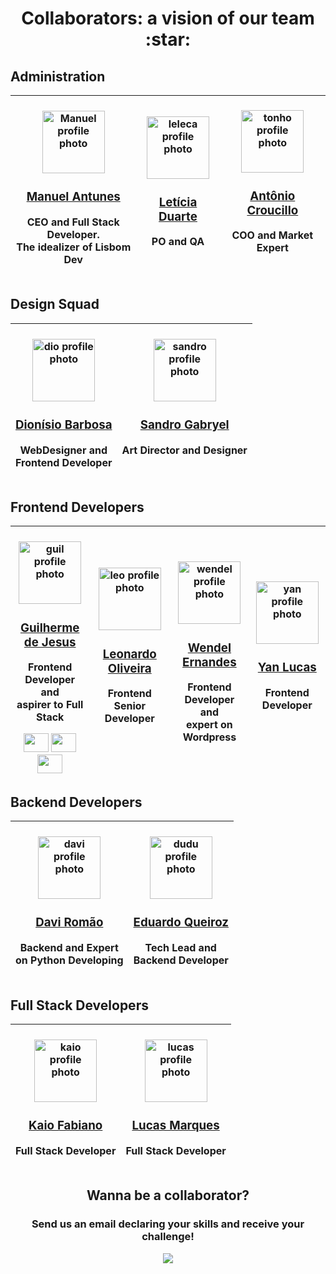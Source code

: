 <h1 align = "center"> Collaborators: a vision of our team :star: </h1>
<h2> Administration </h2>

|<br> <img src="https://avatars.githubusercontent.com/u/57446204?v=4" alt="Manuel profile photo" style="height: 100px; width:100px;"/> <h3 align = "center"> [Manuel Antunes](https://github.com/Manuel-Antunes) </h3> <p> CEO and Full Stack Developer. <br> The idealizer of Lisbom Dev </p> | <img src="https://avatars.githubusercontent.com/u/84350666?s=400&u=1e2e5cabeadab9df0516e0d6fd18557a59cebd61&v=4" alt="leleca profile photo" style="height: 100px; width:100px;"/>  <h3 align = "center"> [Letícia Duarte](https://github.com/leticiabsduarte) </h3> <p> PO and QA </p> |<img src="https://avatars.githubusercontent.com/u/98917927?v=4" alt="tonho profile photo" style="height: 100px; width:100px;"/> <h3 align = "center"> [Antônio Croucillo](https://github.com/Drakonowiz) </h3> <p> COO and Market Expert </p>| 
|---|---|---|

##

<h2> Design Squad </h2>

| <br> <img src="https://avatars.githubusercontent.com/u/68879723?v=4" alt="dio profile photo" style="height: 100px; width:100px;"/> <h3 align = "center"> [Dionísio Barbosa](https://github.com/Diozenio) </h3> <p> WebDesigner and <br> Frontend Developer </p> |<img src="https://pps.whatsapp.net/v/t61.24694-24/256880390_970138010316831_6194505445425965487_n.jpg?ccb=11-4&oh=01_AVxZ8P7EKZWIEA0ZZJchTKI4WPIKMuuG3j_eyu18YJU05w&oe=62F358BE" alt="sandro profile photo" style="height: 100px; width:100px;"/> <h3 align = "center"> [Sandro Gabryel](https://www.instagram.com/sandro_gabryel/) </h3> <p> Art Director and Designer </p> |
|---|---|

##

<h2> Frontend Developers </h2>

| <br> <img src="https://avatars.githubusercontent.com/u/83377948?v=4" alt="guil profile photo" style="height: 100px; width:100px;"/> <h3 align = "center"> [Guilherme de Jesus](https://github.com/guilherme-gjv) </h3> <p> Frontend Developer and <br> aspirer to Full Stack </p> <img src="https://cdn.jsdelivr.net/gh/devicons/devicon/icons/tailwindcss/tailwindcss-plain.svg"  height="30" width="40"/> <img src="https://cdn.jsdelivr.net/gh/devicons/devicon/icons/nestjs/nestjs-plain.svg" height="30" width="40"/> <img src="https://cdn.jsdelivr.net/gh/devicons/devicon/icons/wordpress/wordpress-plain.svg" height="30" width="40"/> | <img src="https://avatars.githubusercontent.com/u/75549646?v=4" alt="leo profile photo" style="height: 100px; width:100px;"/> <h3 align = "center"> [Leonardo Oliveira](https://github.com/LOFyz) </h3> <p> Frontend Senior Developer </p> | <br> <img src="https://avatars.githubusercontent.com/u/81384399?v=4" alt="wendel profile photo" style="height: 100px; width:100px;"/> <h3 align = "center"> [Wendel Ernandes](https://github.com/Wendel-Ernandes) </h3> <p> Frontend Developer and <br> expert on Wordpress</p> |<img src="https://avatars.githubusercontent.com/u/67091886?v=4" alt="yan profile photo" style="height: 100px; width:100px;"/> <h3 align = "center"> [Yan Lucas](https://github.com/zogss) </h3> <p> Frontend Developer </p> 
|---|---|---|---|

##

<h2> Backend Developers </h2>

| <br> <img src="https://avatars.githubusercontent.com/u/53953664?v=4" alt="davi profile photo" style="height: 100px; width:100px;"/> <h3 align = "center"> [Davi Romão](https://github.com/daviromao) </h3> <p> Backend and Expert <br> on Python Developing </p> | <br> <img src="https://avatars.githubusercontent.com/u/83377894?v=4" alt="dudu profile photo" style="height: 100px; width:100px;"/> <h3 align = "center"> [Eduardo Queiroz](https://github.com/duardoqueiroz) </h3> <p> Tech Lead and <br> Backend Developer </p> |
|---|---|

##

<h2> Full Stack Developers </h2>

|<br> <img src="https://avatars.githubusercontent.com/u/82103714?v=4" alt="kaio profile photo" style="height: 100px; width:100px;"/> <h3 align = "center"> [Kaio Fabiano](https://github.com/kaio-fabiano) </h3> <p> Full Stack Developer </p> | <br> <img src="https://avatars.githubusercontent.com/u/104801870?v=4" alt="lucas profile photo" style="height: 100px; width:100px;"/> <h3 align = "center"> [Lucas Marques](https://github.com/Lucas-Marques-Leao) </h3> <p> Full Stack Developer </p>|
|---|---|

##

<div align = "center">
<h2> Wanna be a collaborator? </h2>
  <h3> Send us an email declaring your skills and receive your challenge! </h3>
<a href = "mailto:manuelnascimento5589@gmail.com"><img src="https://img.shields.io/badge/-Gmail-%23333?style=for-the-badge&logo=gmail&logoColor=white" target="_blank"></a>
  </div>


